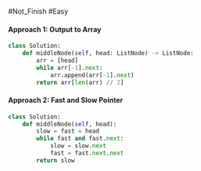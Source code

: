 #Not_Finish #Easy 


#### Approach 1: Output to Array
``` python
class Solution:
    def middleNode(self, head: ListNode) -> ListNode:
        arr = [head]
        while arr[-1].next:
            arr.append(arr[-1].next)
        return arr[len(arr) // 2]
```


#### Approach 2: Fast and Slow Pointer
```python
class Solution:
    def middleNode(self, head):
        slow = fast = head
        while fast and fast.next:
            slow = slow.next
            fast = fast.next.next
        return slow
```

